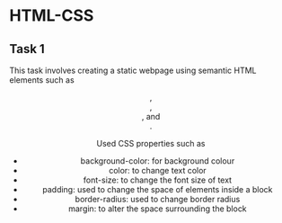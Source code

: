 # HTML-CSS

## Task 1

This task involves creating a static webpage using semantic HTML elements such as <header>, <nav>, <main>, and <footer>.

Used CSS properties such as 
- background-color: for background colour
- color: to change text color
- font-size: to change the font size of text
- padding: used to change the space of elements inside a block
- border-radius: used to change border radius
- margin: to alter the space surrounding the block